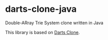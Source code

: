 # darts-clone-java

Double-ARray Trie System clone written in Java

This library is based on [Darts Clone](https://github.com/s-yata/darts-clone).
